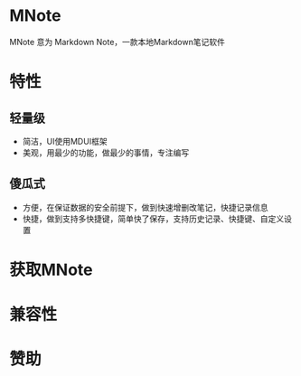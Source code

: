 # MNote
MNote 意为 Markdown Note，一款本地Markdown笔记软件

# 特性
## 轻量级
- 简洁，UI使用MDUI框架
- 美观，用最少的功能，做最少的事情，专注编写

## 傻瓜式
- 方便，在保证数据的安全前提下，做到快速增删改笔记，快捷记录信息
- 快捷，做到支持多快捷键，简单快了保存，支持历史记录、快捷键、自定义设置


# 获取MNote


# 兼容性


# 赞助
